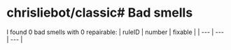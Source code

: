 # chrisliebot/classic# Bad smells
I found 0 bad smells with 0 repairable:
| ruleID | number | fixable |
| --- | --- | --- |
